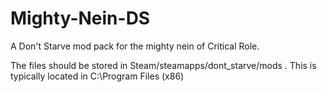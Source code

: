 # Mighty-Nein-DS
A Don't Starve mod pack for the mighty nein of Critical Role.

The files should be stored in Steam/steamapps/dont_starve/mods . This is typically located in C:\Program Files (x86)
